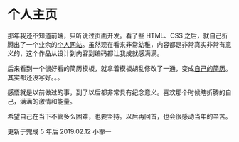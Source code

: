 # 个人主页

那年我还不知道前端，只听说过页面开发。看了些 HTML、CSS 之后，就自己折腾出了一个业余的[个人网站](https://wufenfen.github.io/Homepage/webapp)。虽然现在看来非常幼稚，内容都是非常真实非常有意义的，这个作品从设计到内容到编码都让我成就感满满。

后来看到一个很好看的简历模板，就拿着模板胡乱修改了一通，变成[自己的简历](https://wufenfen.github.io/Homepage/src/main/prototype)。其实都还没写好。。。

感悟就是以前做过的事，到了以后都非常具有纪念意义。喜欢那个时候瞎折腾的自己，满满的激情和能量。

希望自己在当下不管多么困难，也要坚持。以后再回首，也会很感动当年的辛苦。

更新于完成 5 年后 2019.02.12 小聆一
